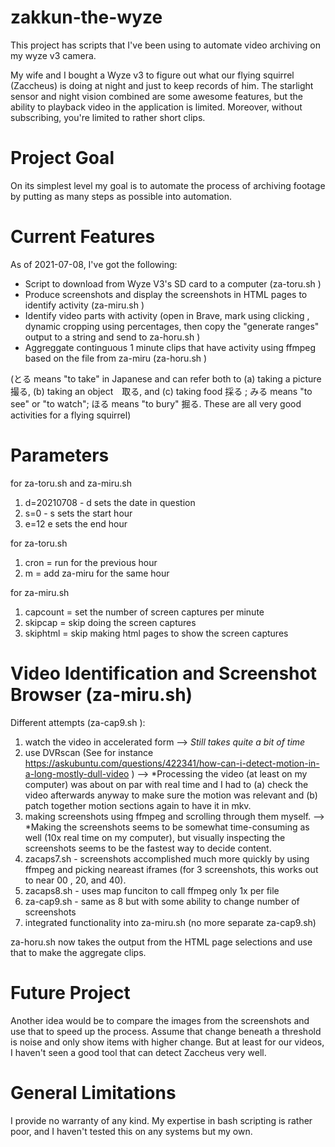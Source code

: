 # zakkun-the-wyze

This project has scripts that I've been using to automate video archiving on my wyze v3 camera. 

My wife and I bought a Wyze v3 to figure out what our flying squirrel (Zaccheus) is doing at night and just to keep records of him. The starlight sensor and night vision combined are some awesome features, but the ability to playback video in the application is limited. Moreover, without subscribing, you're limited to rather short clips.

# Project Goal

On its simplest level my goal is to automate the process of archiving footage by putting as many steps as possible into automation.


# Current Features

As of 2021-07-08, I've got the following:
* Script to download from Wyze V3's SD card to a computer (za-toru.sh )
* Produce screenshots and display the screenshots in HTML pages to identify activity (za-miru.sh )
* Identify video parts with activity (open in Brave, mark using clicking , dynamic cropping using percentages, then copy the "generate ranges" output to a string and send to za-horu.sh )
* Aggreggate continguous 1 minute clips that have activity using ffmpeg based on the file from za-miru (za-horu.sh )



(とる means "to take" in Japanese and can refer both to (a) taking a picture　撮る, (b) taking an object　取る, and (c) taking food 採る ; みる means "to see" or "to watch"; ほる means "to bury" 掘る. These are all very good activities for a flying squirrel)

# Parameters

for za-toru.sh and za-miru.sh  
1. d=20210708  - d sets the date in question
2. s=0 - s sets the start hour
3. e=12  e sets the end hour

for za-toru.sh 
1. cron = run for the previous hour
2. m = add za-miru for the same hour

for za-miru.sh
1. capcount = set the number of screen captures per minute 
2. skipcap = skip doing the screen captures
3. skiphtml = skip making html pages to show the screen captures

# Video Identification and Screenshot Browser (za-miru.sh)


Different attempts (za-cap9.sh ):
1. watch the video in accelerated form --> *Still takes quite a bit of time*
2. use DVRscan (See for instance https://askubuntu.com/questions/422341/how-can-i-detect-motion-in-a-long-mostly-dull-video ) --> *Processing the video (at least on my computer) was about on par with real time and I had to (a) check the video afterwards anyway to make sure the motion was relevant and (b) patch together motion sections again to have it in mkv.
3. making screenshots using ffmpeg and scrolling through them myself. --> *Making the screenshots seems to be somewhat time-consuming as well (10x real time on my computer), but visually inspecting the screenshots seems to be the fastest way to decide content.
4. zacaps7.sh - screenshots accomplished much more quickly by using ffmpeg and picking neareast iframes (for 3 screenshots, this works out to near 00 , 20, and 40).
5. zacaps8.sh - uses map funciton to call ffmpeg only 1x per file
6. za-cap9.sh - same as 8 but with some ability to change number of screenshots
7. integrated functionality into za-miru.sh (no more separate za-cap9.sh)


za-horu.sh now takes the output from the HTML page selections and use that to make the aggregate clips.

# Future Project

Another idea would be to compare the images from the screenshots and use that to speed up the process. Assume that change beneath a threshold is noise and only show items with higher change. But at least for our videos, I haven't seen a good tool that can detect Zaccheus very well.


# General Limitations

I provide no warranty of any kind. My expertise in bash scripting is rather poor, and I haven't tested this on any systems but my own.
